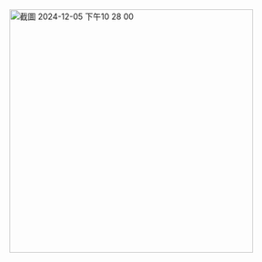 
<img width="428" alt="截圖 2024-12-05 下午10 28 00" src="https://github.com/user-attachments/assets/bf87a0e1-1601-4e36-b0a8-f6d56a7ee8c8">

